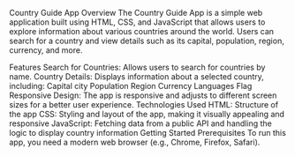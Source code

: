 Country Guide App
Overview
The Country Guide App is a simple web application built using HTML, CSS, and JavaScript that allows users to explore information about various countries around the world. Users can search for a country and view details such as its capital, population, region, currency, and more.

Features
Search for Countries: Allows users to search for countries by name.
Country Details: Displays information about a selected country, including:
Capital city
Population
Region
Currency
Languages
Flag
Responsive Design: The app is responsive and adjusts to different screen sizes for a better user experience.
Technologies Used
HTML: Structure of the app
CSS: Styling and layout of the app, making it visually appealing and responsive
JavaScript: Fetching data from a public API and handling the logic to display country information
Getting Started
Prerequisites
To run this app, you need a modern web browser (e.g., Chrome, Firefox, Safari).